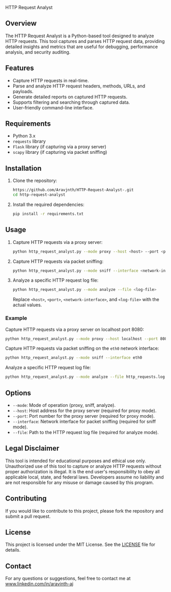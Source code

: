 HTTP Request Analyst

## Overview

The HTTP Request Analyst is a Python-based tool designed to analyze HTTP requests. This tool captures and parses HTTP request data, providing detailed insights and metrics that are useful for debugging, performance analysis, and security auditing.

## Features

- Capture HTTP requests in real-time.
- Parse and analyze HTTP request headers, methods, URLs, and payloads.
- Generate detailed reports on captured HTTP requests.
- Supports filtering and searching through captured data.
- User-friendly command-line interface.

## Requirements

- Python 3.x
- `requests` library
- `Flask` library (if capturing via a proxy server)
- `scapy` library (if capturing via packet sniffing)

## Installation

1. Clone the repository:
    ```bash
    https://github.com/Aravjnth/HTTP-Request-Analyst-.git
    cd http-request-analyst
    ```

2. Install the required dependencies:
    ```bash
    pip install -r requirements.txt
    ```

## Usage

1. Capture HTTP requests via a proxy server:
    ```bash
    python http_request_analyst.py --mode proxy --host <host> --port <port>
    ```

2. Capture HTTP requests via packet sniffing:
    ```bash
    python http_request_analyst.py --mode sniff --interface <network-interface>
    ```

3. Analyze a specific HTTP request log file:
    ```bash
    python http_request_analyst.py --mode analyze --file <log-file>
    ```

    Replace `<host>`, `<port>`, `<network-interface>`, and `<log-file>` with the actual values.

### Example

Capture HTTP requests via a proxy server on localhost port 8080:

```bash
python http_request_analyst.py --mode proxy --host localhost --port 8080
```

Capture HTTP requests via packet sniffing on the `eth0` network interface:

```bash
python http_request_analyst.py --mode sniff --interface eth0
```

Analyze a specific HTTP request log file:

```bash
python http_request_analyst.py --mode analyze --file http_requests.log
```

## Options

- `--mode`: Mode of operation (proxy, sniff, analyze).
- `--host`: Host address for the proxy server (required for proxy mode).
- `--port`: Port number for the proxy server (required for proxy mode).
- `--interface`: Network interface for packet sniffing (required for sniff mode).
- `--file`: Path to the HTTP request log file (required for analyze mode).

## Legal Disclaimer

This tool is intended for educational purposes and ethical use only. Unauthorized use of this tool to capture or analyze HTTP requests without proper authorization is illegal. It is the end user's responsibility to obey all applicable local, state, and federal laws. Developers assume no liability and are not responsible for any misuse or damage caused by this program.

## Contributing

If you would like to contribute to this project, please fork the repository and submit a pull request.

## License

This project is licensed under the MIT License. See the [LICENSE](LICENSE) file for details.

## Contact

For any questions or suggestions, feel free to contact me at www.linkedin.com/in/aravinth-aj
